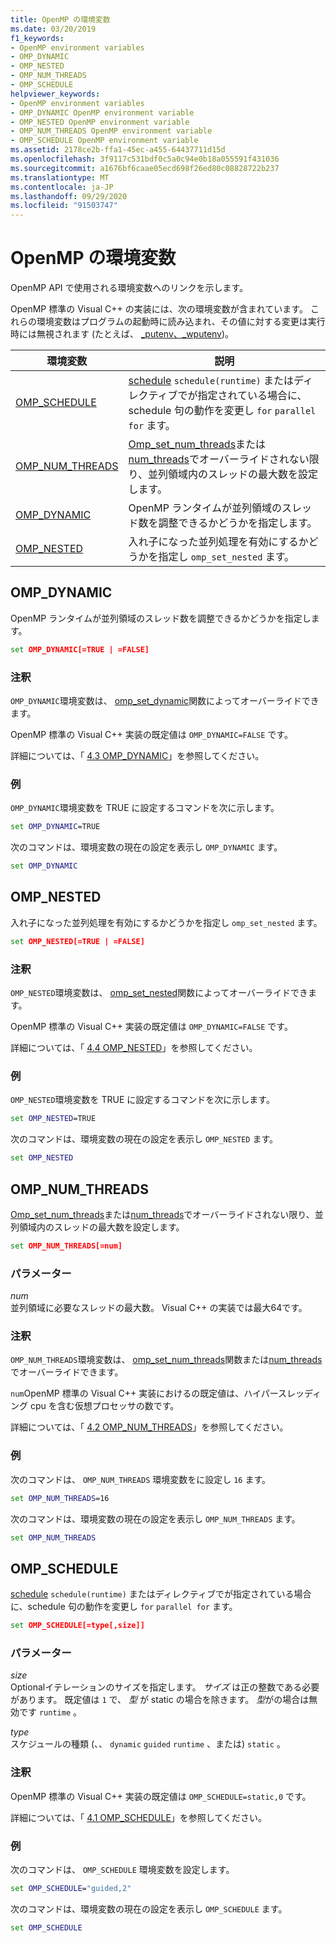 ```yaml
---
title: OpenMP の環境変数
ms.date: 03/20/2019
f1_keywords:
- OpenMP environment variables
- OMP_DYNAMIC
- OMP_NESTED
- OMP_NUM_THREADS
- OMP_SCHEDULE
helpviewer_keywords:
- OpenMP environment variables
- OMP_DYNAMIC OpenMP environment variable
- OMP_NESTED OpenMP environment variable
- OMP_NUM_THREADS OpenMP environment variable
- OMP_SCHEDULE OpenMP environment variable
ms.assetid: 2178ce2b-ffa1-45ec-a455-64437711d15d
ms.openlocfilehash: 3f9117c531bdf0c5a0c94e0b18a055591f431036
ms.sourcegitcommit: a1676bf6caae05ecd698f26ed80c08828722b237
ms.translationtype: MT
ms.contentlocale: ja-JP
ms.lasthandoff: 09/29/2020
ms.locfileid: "91503747"
---
```

# <a name="openmp-environment-variables"></a>OpenMP の環境変数

OpenMP API で使用される環境変数へのリンクを示します。

OpenMP 標準の Visual C++ の実装には、次の環境変数が含まれています。 これらの環境変数はプログラムの起動時に読み込まれ、その値に対する変更は実行時には無視されます (たとえば、 [_putenv、_wputenv](../../../c-runtime-library/reference/putenv-wputenv.md))。

|環境変数|説明|
|--------------------|-----------|
|[OMP_SCHEDULE](#omp-schedule)|[schedule](openmp-clauses.md#schedule) `schedule(runtime)` またはディレクティブでが指定されている場合に、schedule 句の動作を変更し `for` `parallel for` ます。|
|[OMP_NUM_THREADS](#omp-num-threads)|[Omp_set_num_threads](openmp-functions.md#omp-set-num-threads)または[num_threads](openmp-clauses.md#num-threads)でオーバーライドされない限り、並列領域内のスレッドの最大数を設定します。|
|[OMP_DYNAMIC](#omp-dynamic)|OpenMP ランタイムが並列領域のスレッド数を調整できるかどうかを指定します。|
|[OMP_NESTED](#omp-nested)|入れ子になった並列処理を有効にするかどうかを指定し `omp_set_nested` ます。|

## <a name="omp_dynamic"></a><a name="omp-dynamic"></a> OMP_DYNAMIC

OpenMP ランタイムが並列領域のスレッド数を調整できるかどうかを指定します。

```cmd
set OMP_DYNAMIC[=TRUE | =FALSE]
```

### <a name="remarks"></a>注釈

`OMP_DYNAMIC`環境変数は、 [omp_set_dynamic](openmp-functions.md#omp-set-dynamic)関数によってオーバーライドできます。

OpenMP 標準の Visual C++ 実装の既定値は `OMP_DYNAMIC=FALSE` です。

詳細については、「 [4.3 OMP_DYNAMIC](../4-environment-variables.md#43-omp_dynamic)」を参照してください。

### <a name="example"></a>例

`OMP_DYNAMIC`環境変数を TRUE に設定するコマンドを次に示します。

```cmd
set OMP_DYNAMIC=TRUE
```

次のコマンドは、環境変数の現在の設定を表示し `OMP_DYNAMIC` ます。

```cmd
set OMP_DYNAMIC
```

## <a name="omp_nested"></a><a name="omp-nested"></a> OMP_NESTED

入れ子になった並列処理を有効にするかどうかを指定し `omp_set_nested` ます。

```cmd
set OMP_NESTED[=TRUE | =FALSE]
```

### <a name="remarks"></a>注釈

`OMP_NESTED`環境変数は、 [omp_set_nested](openmp-functions.md#omp-set-nested)関数によってオーバーライドできます。

OpenMP 標準の Visual C++ 実装の既定値は `OMP_DYNAMIC=FALSE` です。

詳細については、「 [4.4 OMP_NESTED](../4-environment-variables.md#44-omp_nested)」を参照してください。

### <a name="example"></a>例

`OMP_NESTED`環境変数を TRUE に設定するコマンドを次に示します。

```cmd
set OMP_NESTED=TRUE
```

次のコマンドは、環境変数の現在の設定を表示し `OMP_NESTED` ます。

```cmd
set OMP_NESTED
```

## <a name="omp_num_threads"></a><a name="omp-num-threads"></a> OMP_NUM_THREADS

[Omp_set_num_threads](openmp-functions.md#omp-set-num-threads)または[num_threads](openmp-clauses.md#num-threads)でオーバーライドされない限り、並列領域内のスレッドの最大数を設定します。

```cmd
set OMP_NUM_THREADS[=num]
```

### <a name="parameters"></a>パラメーター

*num*<br/>
並列領域に必要なスレッドの最大数。 Visual C++ の実装では最大64です。

### <a name="remarks"></a>注釈

`OMP_NUM_THREADS`環境変数は、 [omp_set_num_threads](openmp-functions.md#omp-set-num-threads)関数または[num_threads](openmp-clauses.md#num-threads)でオーバーライドできます。

`num`OpenMP 標準の Visual C++ 実装におけるの既定値は、ハイパースレッディング cpu を含む仮想プロセッサの数です。

詳細については、「 [4.2 OMP_NUM_THREADS](../4-environment-variables.md#42-omp_num_threads)」を参照してください。

### <a name="example"></a>例

次のコマンドは、 `OMP_NUM_THREADS` 環境変数をに設定し `16` ます。

```cmd
set OMP_NUM_THREADS=16
```

次のコマンドは、環境変数の現在の設定を表示し `OMP_NUM_THREADS` ます。

```cmd
set OMP_NUM_THREADS
```

## <a name="omp_schedule"></a><a name="omp-schedule"></a> OMP_SCHEDULE

[schedule](openmp-clauses.md#schedule) `schedule(runtime)` またはディレクティブでが指定されている場合に、schedule 句の動作を変更し `for` `parallel for` ます。

```cmd
set OMP_SCHEDULE[=type[,size]]
```

### <a name="parameters"></a>パラメーター

*size*<br/>
Optionalイテレーションのサイズを指定します。 *サイズ* は正の整数である必要があります。 既定値は `1` で、 *型* が static の場合を除きます。 *型*がの場合は無効です `runtime` 。

*type*<br/>
スケジュールの種類 (、、 `dynamic` `guided` `runtime` 、または) `static` 。

### <a name="remarks"></a>注釈

OpenMP 標準の Visual C++ 実装の既定値は `OMP_SCHEDULE=static,0` です。

詳細については、「 [4.1 OMP_SCHEDULE](../4-environment-variables.md#41-omp_schedule)」を参照してください。

### <a name="example"></a>例

次のコマンドは、 `OMP_SCHEDULE` 環境変数を設定します。

```cmd
set OMP_SCHEDULE="guided,2"
```

次のコマンドは、環境変数の現在の設定を表示し `OMP_SCHEDULE` ます。

```cmd
set OMP_SCHEDULE
```
